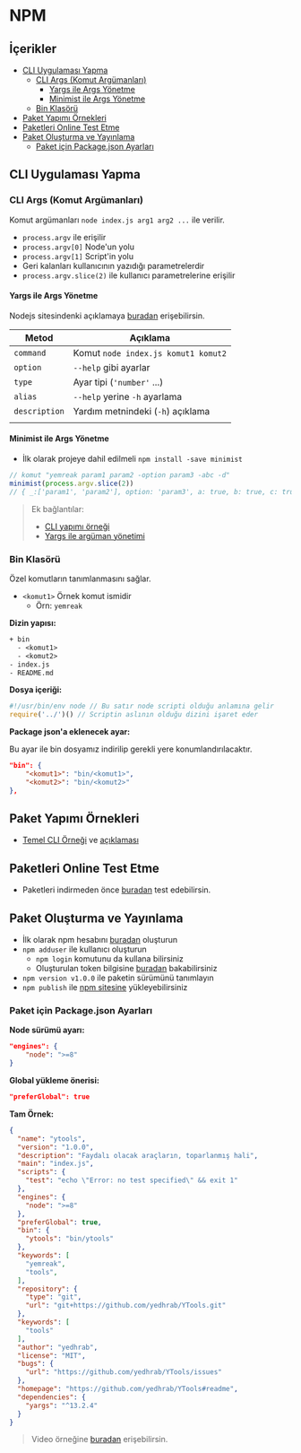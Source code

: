 # NPM <!-- omit in toc -->

## İçerikler <!-- omit in toc -->

- [CLI Uygulaması Yapma](#CLI-Uygulamas%C4%B1-Yapma)
  - [CLI Args (Komut Argümanları)](#CLI-Args-Komut-Arg%C3%BCmanlar%C4%B1)
    - [Yargs ile Args Yönetme](#Yargs-ile-Args-Y%C3%B6netme)
    - [Minimist ile Args Yönetme](#Minimist-ile-Args-Y%C3%B6netme)
  - [Bin Klasörü](#Bin-Klas%C3%B6r%C3%BC)
- [Paket Yapımı Örnekleri](#Paket-Yap%C4%B1m%C4%B1-%C3%96rnekleri)
- [Paketleri Online Test Etme](#Paketleri-Online-Test-Etme)
- [Paket Oluşturma ve Yayınlama](#Paket-Olu%C5%9Fturma-ve-Yay%C4%B1nlama)
  - [Paket için Package.json Ayarları](#Paket-i%C3%A7in-Packagejson-Ayarlar%C4%B1)

## CLI Uygulaması Yapma

### CLI Args (Komut Argümanları)

Komut argümanları `node index.js arg1 arg2 ...` ile verilir.

- `process.argv` ile erişilir
- `process.argv[0]` Node'un yolu
- `process.argv[1]` Script'in yolu
- Geri kalanları kullanıcının yazıdığı parametrelerdir
- `process.argv.slice(2)` ile kullanıcı parametrelerine erişilir

#### Yargs ile Args Yönetme

Nodejs sitesindenki açıklamaya [buradan][Command Arguments Handler - Yargs] erişebilirsin.

| Metod         | Açıklama                            |
| ------------- | ----------------------------------- |
| `command`     | Komut `node index.js komut1 komut2` |
| `option`      | `--help` gibi ayarlar               |
| `type`        | Ayar tipi (`'number'` ...)          |
| `alias`       | `--help` yerine `-h` ayarlama       |
| `description` | Yardım metnindeki (`-h`) açıklama   |
|               |

#### Minimist ile Args Yönetme

- İlk olarak projeye dahil edilmeli `npm install -save minimist`

```js
// komut "yemreak param1 param2 -option param3 -abc -d"
minimist(process.argv.slice(2))
// { _:['param1', 'param2'], option: 'param3', a: true, b: true, c: true, d: true}
```

> Ek bağlantılar:
>
> - [CLI yapımı örneği][Creating CLI App Example]
> - [Yargs ile argüman yönetimi][Command Arguments Handler - Yargs]

### Bin Klasörü

Özel komutların tanımlanmasını sağlar.

- `<komut1>` Örnek komut ismidir
  - Örn: `yemreak`

**Dizin yapısı:**

```txt
+ bin
  - <komut1>
  - <komut2>
- index.js
- README.md
```

**Dosya içeriği:**

```js
#!/usr/bin/env node // Bu satır node scripti olduğu anlamına gelir
require('../')() // Scriptin aslının olduğu dizini işaret eder
```

**Package json'a eklenecek ayar:**

Bu ayar ile bin dosyamız indirilip gerekli yere konumlandırılacaktır.

```json
"bin": {
    "<komut1>": "bin/<komut1>",
    "<komut2>": "bin/<komut2>"
},
```

## Paket Yapımı Örnekleri

- [Temel CLI Örneği](https://github.com/timberio/outside-cli) ve [açıklaması](https://timber.io/blog/creating-a-real-world-cli-app-with-node/)

## Paketleri Online Test Etme

- Paketleri indirmeden önce [buradan][Npm runkit] test edebilirsin.

## Paket Oluşturma ve Yayınlama

- İlk olarak npm hesabını [buradan][Npm Signup] oluşturun
- `npm adduser` ile kullanıcı oluşturun
  - `npm login` komutunu da kullana bilirsiniz
  - Oluşturulan token bilgisine [buradan][Npm Token] bakabilirsiniz
- `npm version v1.0.0` ile paketin sürümünü tanımlayın
- `npm publish` ile [npm sitesine][Npm] yükleyebilirsiniz

### Paket için Package.json Ayarları

**Node sürümü ayarı:**

```json
"engines": {
    "node": ">=8"
}
```

**Global yükleme önerisi:**

```json
"preferGlobal": true
```

**Tam Örnek:**

```json
{
  "name": "ytools",
  "version": "1.0.0",
  "description": "Faydalı olacak araçların, toparlanmış hali",
  "main": "index.js",
  "scripts": {
    "test": "echo \"Error: no test specified\" && exit 1"
  },
  "engines": {
    "node": ">=8"
  },
  "preferGlobal": true,
  "bin": {
    "ytools": "bin/ytools"
  },
  "keywords": [
    "yemreak",
    "tools",
  ],
  "repository": {
    "type": "git",
    "url": "git+https://github.com/yedhrab/YTools.git"
  },
  "keywords": [
    "tools"
  ],
  "author": "yedhrab",
  "license": "MIT",
  "bugs": {
    "url": "https://github.com/yedhrab/YTools/issues"
  },
  "homepage": "https://github.com/yedhrab/YTools#readme",
  "dependencies": {
    "yargs": "^13.2.4"
  }
}
```

> Video örneğine [buradan](https://www.google.com/search?q=make+npm+module&oq=make+npm+module&aqs=chrome.0.0l6.2476j0j7&sourceid=chrome&ie=UTF-8#kpvalbx=1) erişebilirsin.

[Npm]: https://www.npmjs.com/
[Npm Signup]: https://www.npmjs.com/signup
[Npm Token]: https://www.npmjs.com/settings/yedhrab/tokens
[Npm runkit]: https://npm.runkit.com

[Creating CLI App Example]: https://timber.io/blog/creating-a-real-world-cli-app-with-node/
[Command Arguments Handler - Yargs]: https://nodejs.org/en/knowledge/command-line/how-to-parse-command-line-arguments/
